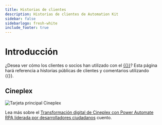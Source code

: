 ```yaml
---
title: Historias de clientes
description: Historias de clientes de Automation Kit
sidebar: false
sidebarlogo: fresh-white
include_footer: true
---
```

# Introducción

¿Desea ver cómo los clientes o socios han utilizado con el [{{<product-name>}}](https://aka.ms/ak4pp)? Esta página hará referencia a historias públicas de clientes y comentarios utilizando {{<product-name>}}.

## Cineplex

![Tarjeta principal Cineplex](https://msflowblogscdn.azureedge.net/wp-content/uploads/2022/09/Cieneplex-Main-Card.jpg)

Lea más sobre el [Transformación digital de Cineplex con Power Automate RPA liderada por desarrolladores ciudadanos](https://powerautomate.microsoft.com/blog/cineplex-digital-transformation-with-power-automate-rpa-led-by-citizen-developers/) cuento.
